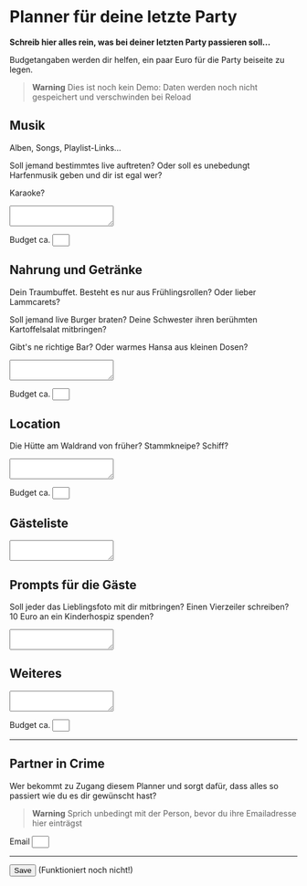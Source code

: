 # Planner für deine letzte Party

**Schreib hier alles rein, was bei deiner letzten Party passieren soll...**

Budgetangaben werden dir helfen, ein paar Euro für die Party beiseite zu legen.


> **Warning**
> Dies ist noch kein Demo: Daten werden noch nicht gespeichert und verschwinden bei Reload

## Musik

Alben, Songs, Playlist-Links...

Soll jemand bestimmtes live auftreten? Oder soll es unebedungt Harfenmusik geben und dir ist egal wer?

Karaoke?

<textarea>
</textarea>

Budget ca.
<input type="number">
</input>

## Nahrung und Getränke

Dein Traumbuffet. Besteht es nur aus Frühlingsrollen? Oder lieber Lammcarets?

Soll jemand live Burger braten? Deine Schwester ihren berühmten Kartoffelsalat mitbringen?

Gibt's ne richtige Bar? Oder warmes Hansa aus kleinen Dosen?

<textarea>
</textarea>

Budget ca.
<input type="number">
</input>

## Location

Die Hütte am Waldrand von früher? Stammkneipe? Schiff?

<textarea>
</textarea>

Budget ca.
<input type="number">
</input>

## Gästeliste

<textarea>
</textarea>


## Prompts für die Gäste

Soll jeder das Lieblingsfoto mit dir mitbringen? Einen Vierzeiler schreiben? 10 Euro an ein Kinderhospiz spenden? 

<textarea>
</textarea>

## Weiteres

<textarea>
</textarea>

Budget ca.
<input type="number">
</input>

---

## Partner in Crime

Wer bekommt zu Zugang diesem Planner und sorgt dafür, dass alles so passiert wie du es dir gewünscht hast?

> **Warning**
> Sprich unbedingt mit der Person, bevor du ihre Emailadresse hier einträgst

Email
<input type="email">
</input>

---

<button>Save</button> (Funktioniert noch nicht!)


<style>
input { width: 4ch; }
</style>
